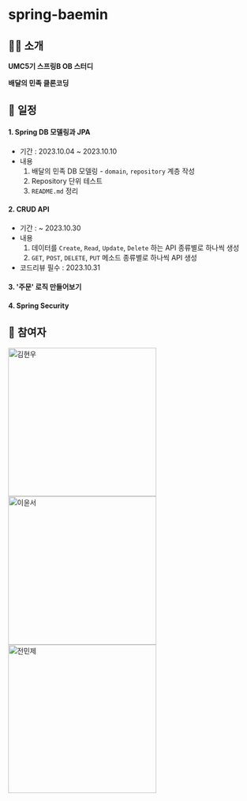 # spring-baemin

## 👋🏻 소개
**UMC5기 스프링B OB 스터디**

**배달의 민족 클론코딩**

## 📅 일정
#### 1. Spring DB 모델링과 JPA
* 기간 : 2023.10.04 ~ 2023.10.10
* 내용
  1. 배달의 민족 DB 모델링 - `domain`, `repository` 계층 작성
  2. Repository 단위 테스트
  3. `README.md` 정리
#### 2. CRUD API
* 기간 : ~ 2023.10.30
* 내용
  1. 데이터를 `Create`, `Read`, `Update`, `Delete` 하는 API 종류별로 하나씩 생성
  2. `GET`, `POST`, `DELETE`, `PUT` 메소드 종류별로 하나씩 API 생성
* 코드리뷰 필수 : 2023.10.31
#### 3. '주문' 로직 만들어보기
#### 4. Spring Security 

## 📌 참여자 
<div>
    <a href="https://github.com/HxWOO">
        <img src="https://github.com/yoonsseo/spring-core/assets/90557277/eae40231-884d-43ce-9844-6f6c40e74cee" alt="김현우" width="300" height="300"/>
    </a>
    <a href="https://github.com/yoonsseo">
        <img src="https://github.com/yoonsseo/spring-core/assets/90557277/ce2c523e-41a5-4214-a2c9-08f30867dcb0" alt="이윤서" width="300" height="300"/>
    </a>
    <a href="https://github.com/Iaminjae">
        <img src="https://github.com/yoonsseo/spring-core/assets/90557277/64f6dbf2-46ba-4637-9d64-6dd44204952f" alt="전민제" width="300" height="300"/>
    </a>
</div>

